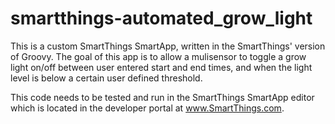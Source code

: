 # smartthings-automated_grow_light
This is a custom SmartThings SmartApp, written in the SmartThings' version of Groovy. The goal of this app is to allow a mulisensor to toggle a grow light on/off between user entered start and end times, and when the light level is below a certain user defined threshold.

This code needs to be tested and run in the SmartThings SmartApp editor which is located in the developer portal at www.SmartThings.com.
